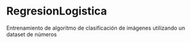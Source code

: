 # RegresionLogistica

Entrenamiento de algoritmo de clasificación de imágenes utilizando un dataset de números
